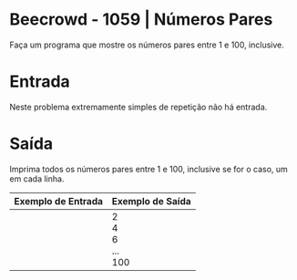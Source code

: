 # Beecrowd - 1059 | Números Pares

Faça um programa que mostre os números pares entre 1 e 100, inclusive.

# Entrada
Neste problema extremamente simples de repetição não há entrada.

# Saída
Imprima todos os números pares entre 1 e 100, inclusive se for o caso, um em cada linha.

|Exemplo de Entrada | Exemplo de Saída|
|--|--|
||2<br>4<br>6<br>...<br>100|